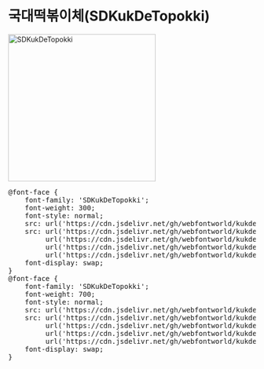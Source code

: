 # 국대떡볶이체(SDKukDeTopokki)

<a href="https://wess.tistory.com" target="_blank">
    <img src="https://webfontworld.github.io/kukde/SDKukDeTopokki.jpg" alt="SDKukDeTopokki" style="width:300px">
</a>
<pre>
@font-face {
    font-family: 'SDKukDeTopokki';
    font-weight: 300;
    font-style: normal;
    src: url('https://cdn.jsdelivr.net/gh/webfontworld/kukde/SDKukDeTopokkiLight.eot');
    src: url('https://cdn.jsdelivr.net/gh/webfontworld/kukde/SDKukDeTopokkiLight.eot?#iefix') format('embedded-opentype'),
         url('https://cdn.jsdelivr.net/gh/webfontworld/kukde/SDKukDeTopokkiLight.woff2') format('woff2'),
         url('https://cdn.jsdelivr.net/gh/webfontworld/kukde/SDKukDeTopokkiLight.woff') format('woff'),
         url('https://cdn.jsdelivr.net/gh/webfontworld/kukde/SDKukDeTopokkiLight.ttf') format("truetype");
    font-display: swap;
}
@font-face {
    font-family: 'SDKukDeTopokki';
    font-weight: 700;
    font-style: normal;
    src: url('https://cdn.jsdelivr.net/gh/webfontworld/kukde/SDKukDeTopokkiBold.eot');
    src: url('https://cdn.jsdelivr.net/gh/webfontworld/kukde/SDKukDeTopokkiBold.eot?#iefix') format('embedded-opentype'),
         url('https://cdn.jsdelivr.net/gh/webfontworld/kukde/SDKukDeTopokkiBold.woff2') format('woff2'),
         url('https://cdn.jsdelivr.net/gh/webfontworld/kukde/SDKukDeTopokkiBold.woff') format('woff'),
         url('https://cdn.jsdelivr.net/gh/webfontworld/kukde/SDKukDeTopokkiBold.ttf') format("truetype");
    font-display: swap;
}
</pre>
